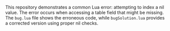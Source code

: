 This repository demonstrates a common Lua error: attempting to index a nil value. The error occurs when accessing a table field that might be missing.  The `bug.lua` file shows the erroneous code, while `bugSolution.lua` provides a corrected version using proper nil checks.